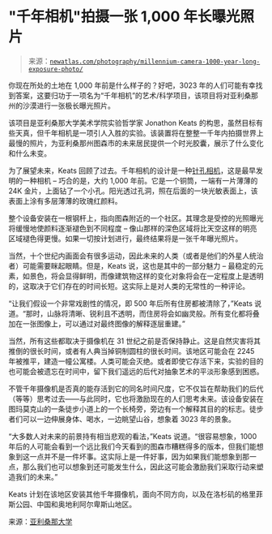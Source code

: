 <!--yml

分类：未分类

日期：2024 年 05 月 27 日 14:44:43

-->

# "千年相机"拍摄一张 1,000 年长曝光照片

> 来源：[`newatlas.com/photography/millennium-camera-1000-year-long-exposure-photo/`](https://newatlas.com/photography/millennium-camera-1000-year-long-exposure-photo/)

你现在所处的土地在 1,000 年前是什么样子的？好吧，3023 年的人们可能有幸找到答案，这要归功于一项名为“千年相机”的艺术/科学项目，该项目将对亚利桑那州的沙漠进行一张极长曝光照片。

该项目是亚利桑那大学美术学院实验哲学家 Jonathon Keats 的构思，虽然目标有些天真，但千年相机是一项引人入胜的实验。该装置将在整整一千年内拍摄世界上最慢的照片，为亚利桑那州图森市的未来居民提供一个时光胶囊，展示了什么变化和什么未变。

为了展望未来，Keats 回顾了过去。千年相机的设计是一种[针孔相机](https://en.wikipedia.org/wiki/Pinhole_camera)，这是最早发明的一种相机 – 巧合的是，大约 1,000 年前。它是一个铜筒，一端有一片薄薄的 24K 金片，上面钻了一个小孔。阳光透过孔洞，照在后面的一块光敏表面上，该表面上涂有多层薄薄的玫瑰红颜料。

整个设备安装在一根钢杆上，指向图森附近的一个社区。其理念是受控的光照曝光将缓慢地使颜料逐渐褪色到不同程度 – 像山那样的深色区域将比天空这样的明亮区域褪色得更慢。如果一切按计划进行，最终结果将是一张千年曝光照片。

当然，十个世纪内画面会有很多运动，因此未来的人类（或者是他们的外星人统治者）可能需要眯起眼睛。但是，Keats 说，这也是其中的一部分魅力 – 最稳定的元素，如景色，将会显得鲜明，而像建筑物这样的变化对象将会在一定程度上是透明的，这取决于它们存在的时间长短。这实际上是对人类的无常性的一种评论。

“让我们假设一个非常戏剧性的情况，即 500 年后所有住房都被清除了，”Keats 说道。“那时，山脉将清晰、锐利且不透明，而住房将会如幽灵般。所有变化都将叠加在一张图像上，可以通过对最终图像的解释逐层重建。”

当然，所有这些都取决于摄像机在 31 世纪之前是否保持静止。这是自然灾害将其推倒的很长时间，或者有人典当掉铜制圆柱的很长时间。该地区可能会在 2245 年被推平，建造一幢公寓楼。人类可能会灭绝。或者即使它存活下来，实验的目的也可能会被遗忘在时间中，留下我们遥远的后代对抽象艺术的平淡形象感到困惑。

不管千年摄像机是否真的能存活到它的同名时间尺度，它不仅旨在帮助我们的后代（等等）思考过去——与此同时，它也将激励现在的人们思考未来。该设备安装在图玛莫克山的一条徒步小道上的一个长椅旁，旁边有一个解释其目的的标志。徒步者们可以一边伸展身体、喝水，一边眺望山谷，想象着 3023 年的景象。

“大多数人对未来的前景持有相当悲观的看法，”Keats 说道。“很容易想象，1000 年后的人可能会看到一个远比我们今天看到的图森市糟糕得多的版本，但我们能想象到这一点并不是一件坏事。这实际上是一件好事，因为如果我们能想象到那一点，那么我们也可以想象到还可能发生什么，因此这可能会激励我们采取行动来塑造我们的未来。”

Keats 计划在该地区安装其他千年摄像机，面向不同方向，以及在洛杉矶的格里菲斯公园、中国和奥地利阿尔卑斯山地区。

来源：[亚利桑那大学](https://news.arizona.edu/story/looking-through-lens-time-millennium-camera)
